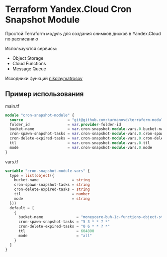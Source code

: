 # Terraform Yandex.Cloud Cron Snapshot Module

Простой Terraform модуль для создания снимков дисков в Yandex.Cloud по расписанию

Используются сервисы:

* Object Storage
* Cloud Functions
* Message Queue

Исходники функций [nikolaymatrosov](https://github.com/nikolaymatrosov/go-yc-serverless-snapshot)

## Пример использования

main.tf

```terraform
module "cron-snapshot-module" {
  source                    = "git@github.com:kurmanovd/terraform-modules.git//yc-cron-snapshot"
  folder_id                 = var.provider-folder-id
  bucket-name               = var.cron-snapshot-module-vars.0.bucket-name
  cron-spawn-snapshot-tasks = var.cron-snapshot-module-vars.0.cron-spawn-snapshot-tasks
  cron-delete-expired-tasks = var.cron-snapshot-module-vars.0.cron-delete-expired-tasks
  ttl                       = var.cron-snapshot-module-vars.0.ttl
  mode                      = var.cron-snapshot-module-vars.0.mode
}
```

vars.tf

```terraform
variable "cron-snapshot-module-vars" {
  type = list(object({
    bucket-name               = string
    cron-spawn-snapshot-tasks = string
    cron-delete-expired-tasks = string
    ttl                       = number
    mode                      = string
  }))
  default = [
    {
      bucket-name               = "moneycare-buh-1c-functions-object-storage"
      cron-spawn-snapshot-tasks = "5 3 * * ? *"
      cron-delete-expired-tasks = "0 6 * * ? *"
      ttl                       = 604800
      mode                      = "all"
    }
  ]
}
```
